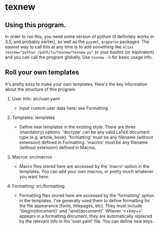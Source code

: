 # texnew

## Using this program.
In order to run this, you need some version of python (it definitely works in 3.5, and probably earlier), as well as the `pyyaml`, `argparse` packages. The easiest way to call this at any time is to add something like `alias texnew="python /path/to/texnew/texnew.py"` to your bashrc (or equivalent) and you can call the program globally. Use `texnew -h` for basic usage info.

## Roll your own templates
It's pretty easy to make your own templates. Here's the key information about the structure of this program:
1. User Info: src/user.yaml
    - Input custom user data here; see Formatting

2. Templates: templates
    - Define new templates in the existing style. There are three (mandatory) options. 'doctype' can be any valid LaTeX document type (e.g. article, book). 'formatting' must be any filename (without extension) defined in Formatting. 'macros' must be any filename (without extension) defined in Macros.

2. Macros: src/macros
    - Macro files stored here are accessed by the 'macro' option in the templates. You can add your own macros, or pretty much whatever you want here.

3. Formatting: src/formatting
    - Formatting files stored here are accessed by the 'formatting' option in the templates. I've generally used them to define formatting for the file appearance (fonts, titlepages, etc). They must include '\begin{document}' and '\end{document}'. Whever '<+key+>' appears in a formatting document, they are automatically replaced by the relevant info in the 'user.yaml' file. You can define new keys.
